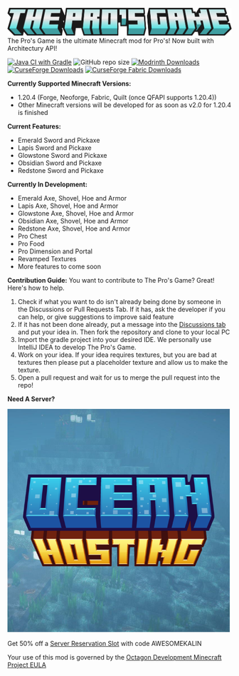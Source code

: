 ﻿![The Pro's Game logo](https://raw.githubusercontent.com/Octagon-Modding/the-pros-game/master/logo/No%20Edition.png)
The Pro's Game is the ultimate Minecraft mod for Pro's! Now built with Architectury API!

[![Java CI with Gradle](https://github.com/Octagon-Modding/the-pros-game/actions/workflows/gradle.yml/badge.svg)](https://github.com/Octagon-Modding/the-pros-game/actions/workflows/gradle.yml) ![GitHub repo size](https://img.shields.io/github/repo-size/Octagon-Modding/the-pros-game) [![Modrinth Downloads](https://img.shields.io/modrinth/dt/OXg8Snlh?logo=modrinth&label=Modrinth%20Downloads&color=green)](https://modrinth.com/mod/the-pros-game)
 [![CurseForge Downloads](https://img.shields.io/curseforge/dt/319180?logo=curseforge&logoColor=black&label=Forge%20Downloads&labelColor=cc7000&color=blue)](https://legacy.curseforge.com/minecraft/mc-mods/pro-mod) [![CurseForge Fabric Downloads](https://img.shields.io/curseforge/dt/946107?logo=curseforge&logoColor=black&label=Fabric%20Downloads&labelColor=cc7000&color=blue)](https://legacy.curseforge.com/minecraft/mc-mods/the-pros-game-fabric)



**Currently Supported Minecraft Versions:**

 - 1.20.4 (Forge, Neoforge, Fabric, Quilt (once QFAPI supports 1.20.4))
 - Other Minecraft versions will be developed for as soon as v2.0 for 1.20.4 is finished

**Current Features:**

 - Emerald Sword and Pickaxe
 - Lapis Sword and Pickaxe
 - Glowstone Sword and Pickaxe
 - Obsidian Sword and Pickaxe
 - Redstone Sword and Pickaxe

**Currently In Development:**

 - Emerald Axe, Shovel, Hoe and Armor
 - Lapis Axe, Shovel, Hoe and Armor
 - Glowstone Axe, Shovel, Hoe and Armor
 - Obsidian Axe, Shovel, Hoe and Armor
 - Redstone Axe, Shovel, Hoe and Armor
 - Pro Chest
 - Pro Food
 - Pro Dimension and Portal
 - Revamped Textures
 - More features to come soon

**Contribution Guide:**
You want to contribute to The Pro's Game? Great! Here's how to help.
1. Check if what you want to do isn't already being done by someone in the Discussions or Pull Requests Tab. If it has, ask the developer if you can help, or give suggestions to improve said feature
2. If it has not been done already, put a message into the [Discussions tab](https://github.com/Octagon-Modding/the-pros-game/discussions/categories/working-on) and put your idea in. Then fork the repository and clone to your local PC
3. Import the gradle project into your desired IDE. We personally use IntelliJ IDEA to develop The Pro's Game.
4. Work on your idea. If your idea requires textures, but you are bad at textures then please put a placeholder texture and allow us to make the texture.
5. Open a pull request and wait for us to merge the pull request into the repo!

**Need A Server?**

[![Ocean Hosting](https://raw.githubusercontent.com/Octagon-Modding/the-pros-game/master/logo/OceanHostingLOGO.webp)](https://www.ocean-hosting.top)

Get 50% off a [Server Reservation Slot](https://store.ocean-hosting.top/package/1227281) with code AWESOMEKALIN

Your use of this mod is governed by the [Octagon Development Minecraft Project EULA](https://gist.github.com/AwesomeKalin/4782e5c8974af7241a5e3aa9b57da7b3)
